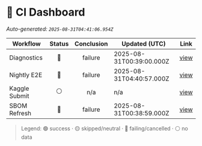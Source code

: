 # 🚦 CI Dashboard

_Auto-generated: `2025-08-31T04:41:06.954Z`_

| Workflow | Status | Conclusion | Updated (UTC) | Link |
|---|:---:|:---:|---|---|
| Diagnostics | 🔴 | failure | 2025-08-31T00:39:00.000Z | [view](https://github.com/bartytime4life/ArielSensorArray/actions/runs/17350427883) |
| Nightly E2E | 🔴 | failure | 2025-08-31T04:40:57.000Z | [view](https://github.com/bartytime4life/ArielSensorArray/actions/runs/17352618590) |
| Kaggle Submit | ⚪ | n/a | n/a | [view]( ) |
| SBOM Refresh | 🔴 | failure | 2025-08-31T00:38:59.000Z | [view](https://github.com/bartytime4life/ArielSensorArray/actions/runs/17350427773) |

> Legend: 🟢 success · 🟡 skipped/neutral · 🔴 failing/cancelled · ⚪ no data